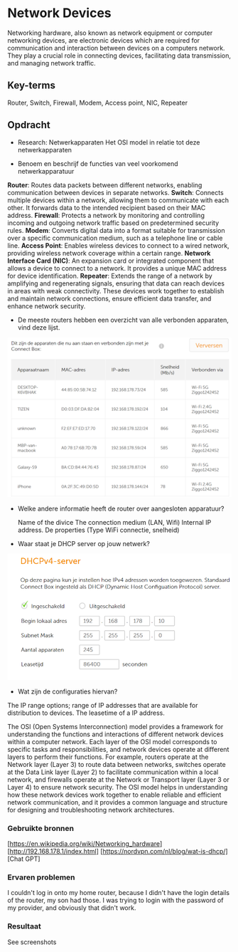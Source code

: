 # Network Devices

Networking hardware, also known as network equipment or computer networking devices, are electronic devices which are required for communication and interaction between devices on a computers network. They play a crucial role in connecting devices, facilitating data transmission, and managing network traffic. 


## Key-terms

Router, Switch, Firewall, Modem, Access point, NIC, Repeater

## Opdracht

- Research:
Netwerkapparaten
Het OSI model in relatie tot deze netwerkapparaten

- Benoem en beschrijf de functies van veel voorkomend netwerkapparatuur

**Router**: Routes data packets between different networks, enabling communication between devices in separate networks.
**Switch**: Connects multiple devices within a network, allowing them to communicate with each other. It forwards data to the intended recipient based on their MAC address.
**Firewall**: Protects a network by monitoring and controlling incoming and outgoing network traffic based on predetermined security rules.
**Modem**: Converts digital data into a format suitable for transmission over a specific communication medium, such as a telephone line or cable line.
**Access Point**: Enables wireless devices to connect to a wired network, providing wireless network coverage within a certain range.
**Network Interface Card (NIC)**: An expansion card or integrated component that allows a device to connect to a network. It provides a unique MAC address for device identification.
**Repeater**: Extends the range of a network by amplifying and regenerating signals, ensuring that data can reach devices in areas with weak connectivity. These devices work together to establish and maintain network connections, ensure efficient data transfer, and enhance network security.

- De meeste routers hebben een overzicht van alle verbonden apparaten, vind deze lijst.

![Router_connections](/00_includes/Network_divices/Router_connections.PNG)


- Welke andere informatie heeft de router over aangesloten apparatuur?

    Name of the divice
    The connection medium (LAN, Wifi)
    Internal IP address.
    De properties (Type WiFi connectie, snelheid)

- Waar staat je DHCP server op jouw netwerk? 

![DHCP_server](/00_includes/Network_divices/DHCP_server.PNG)

- Wat zijn de configuraties hiervan?

The IP range options; range of IP addresses that are available for distribution to devices.
The leasetime of a IP address.

The OSI (Open Systems Interconnection) model provides a framework for understanding the functions and interactions of different network devices within a computer network. Each layer of the OSI model corresponds to specific tasks and responsibilities, and network devices operate at different layers to perform their functions. For example, routers operate at the Network layer (Layer 3) to route data between networks, switches operate at the Data Link layer (Layer 2) to facilitate communication within a local network, and firewalls operate at the Network or Transport layer (Layer 3 or Layer 4) to ensure network security. The OSI model helps in understanding how these network devices work together to enable reliable and efficient network communication, and it provides a common language and structure for designing and troubleshooting network architectures.

### Gebruikte bronnen
[https://en.wikipedia.org/wiki/Networking_hardware] [http://192.168.178.1/index.html] [https://nordvpn.com/nl/blog/wat-is-dhcp/]
[Chat GPT]


### Ervaren problemen
I couldn't log in onto my home router, because I didn't have the login details of the router, my son had those. I was trying to login with the password of my provider, and obviously that didn't work.

### Resultaat
See screenshots
